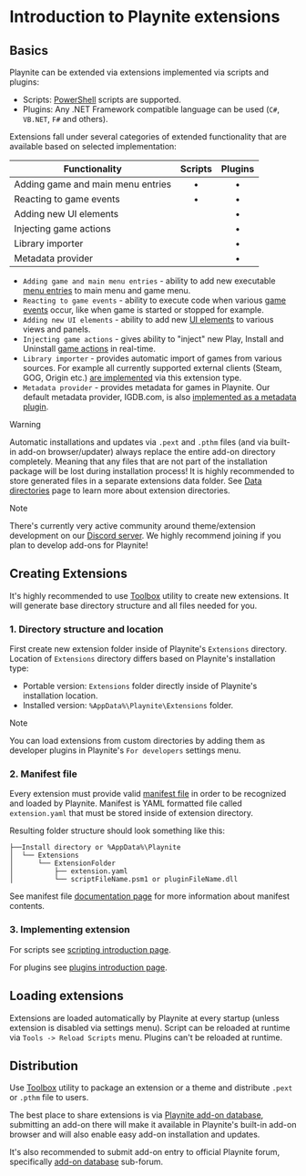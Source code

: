 # Introduction to Playnite extensions

Basics
---------------------

Playnite can be extended via extensions implemented via scripts and plugins:

- Scripts: [PowerShell](https://docs.microsoft.com/en-us/powershell/) scripts are supported.
- Plugins: Any .NET Framework compatible language can be used (`C#`, `VB.NET`, `F#` and others).

Extensions fall under several categories of extended functionality that are available based on selected implementation:

| Functionality | Scripts | Plugins |
| -- | :--: | :--: |
| Adding game and main menu entries | • | • |
| Reacting to game events | • | • |
| Adding new UI elements |  | • |
| Injecting game actions |  | • |
| Library importer |  | • |
| Metadata provider |  | • |

- `Adding game and main menu entries` - ability to add new executable [menu entries](menus.md) to main menu and game menu.
- `Reacting to game events` - ability to execute code when various [game events](events.md) occur, like when game is started or stopped for example.
- `Adding new UI elements` - ability to add new [UI elements](ui.md) to various views and panels.
- `Injecting game actions` - gives ability to "inject" new Play, Install and Uninstall [game actions](gameActions.md) in real-time.
- `Library importer` - provides automatic import of games from various sources. For example all currently supported external clients (Steam, GOG, Origin etc.) [are implemented](https://github.com/JosefNemec/Playnite/tree/master/source/Plugins) via this extension type.
- `Metadata provider` - provides metadata for games in Playnite. Our default metadata provider, IGDB.com, is also [implemented as a metadata plugin](https://github.com/JosefNemec/Playnite/tree/master/source/Plugins/IGDBMetadata).

> [!WARNING] 
> Automatic installations and updates via `.pext` and `.pthm` files (and via built-in add-on browser/updater) always replace the entire add-on directory completely. Meaning that any files that are not part of the installation package will be lost during installation process! It is highly recommended to store generated files in a separate extensions data folder. See [Data directories](dataDirectory.md) page to learn more about extension directories.

> [!NOTE]
> There's currently very active community around theme/extension development on our [Discord server](https://discord.gg/hSFvmN6). We highly recommend joining if you plan to develop add-ons for Playnite!

Creating Extensions
---------------------

It's highly recommended to use [Toolbox](../toolbox.md) utility to create new extensions. It will generate base directory structure and all files needed for you.

### 1. Directory structure and location

First create new extension folder inside of Playnite's `Extensions` directory. Location of `Extensions` directory differs based on Playnite's installation type:

- Portable version: `Extensions` folder directly inside of Playnite's installation location.
- Installed version: `%AppData%\Playnite\Extensions` folder.

> [!NOTE]
> You can load extensions from custom directories by adding them as developer plugins in Playnite's `For developers` settings menu.

### 2. Manifest file

Every extension must provide valid [manifest file](extensionsManifest.md) in order to be recognized and loaded by Playnite. Manifest is YAML formatted file called `extension.yaml` that must be stored inside of extension directory.

Resulting folder structure should look something like this:
```
├──Install directory or %AppData%\Playnite
│  └── Extensions
│      └── ExtensionFolder
│          ├── extension.yaml
│          └── scriptFileName.psm1 or pluginFileName.dll
```

See manifest file [documentation page](extensionsManifest.md) for more information about manifest contents.

### 3. Implementing extension

For scripts see [scripting introduction page](scripting.md).

For plugins see [plugins introduction page](plugins.md).

Loading extensions
---------------------

Extensions are loaded automatically by Playnite at every startup (unless extension is disabled via settings menu). Script can be reloaded at runtime via `Tools -> Reload Scripts` menu. Plugins can't be reloaded at runtime.

Distribution
---------------------

Use [Toolbox](../toolbox.md#packing-extensions) utility to package an extension or a theme and distribute `.pext` or `.pthm` file to users.

The best place to share extensions is via [Playnite add-on database](https://github.com/JosefNemec/PlayniteAddonDatabase), submitting an add-on there will make it available in Playnite's built-in add-on browser and will also enable easy add-on installation and updates.

It's also recommended to submit add-on entry to official Playnite forum, specifically [add-on database](https://playnite.link/forum/forum-3.html) sub-forum.